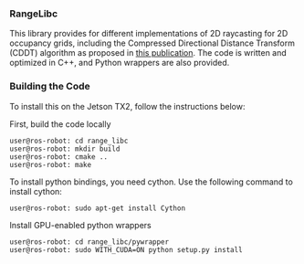 ### RangeLibc

This library provides for different implementations of 2D raycasting for 2D occupancy grids, including the Compressed Directional Distance Transform (CDDT) algorithm as proposed in [this publication](http://arxiv.org/abs/1705.01167). The code is written and optimized in C++, and Python wrappers are also provided.

### Building the Code

To install this on the Jetson TX2, follow the instructions below:

First, build the code locally
```
user@ros-robot: cd range_libc
user@ros-robot: mkdir build
user@ros-robot: cmake ..
user@ros-robot: make
```

To install python bindings, you need cython. Use the following command to install cython:
```
user@ros-robot: sudo apt-get install Cython
```

Install GPU-enabled python wrappers
```
user@ros-robot: cd range_libc/pywrapper
user@ros-robot: sudo WITH_CUDA=ON python setup.py install
```
